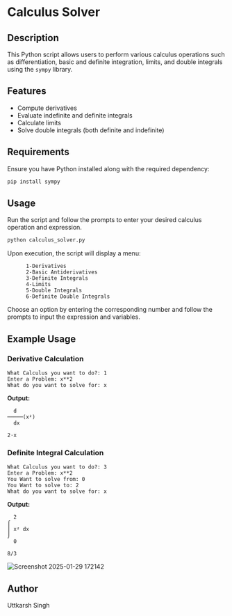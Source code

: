 # Calculus Solver

## Description
This Python script allows users to perform various calculus operations such as differentiation, basic and definite integration, limits, and double integrals using the `sympy` library.

## Features
- Compute derivatives
- Evaluate indefinite and definite integrals
- Calculate limits
- Solve double integrals (both definite and indefinite)

## Requirements
Ensure you have Python installed along with the required dependency:
```sh
pip install sympy
```

## Usage
Run the script and follow the prompts to enter your desired calculus operation and expression.

```sh
python calculus_solver.py
```

Upon execution, the script will display a menu:
```
      1-Derivatives
      2-Basic Antiderivatives
      3-Definite Integrals
      4-Limits
      5-Double Integrals
      6-Definite Double Integrals
```
Choose an option by entering the corresponding number and follow the prompts to input the expression and variables.

## Example Usage
### Derivative Calculation
```
What Calculus you want to do?: 1
Enter a Problem: x**2
What do you want to solve for: x
```
**Output:**
```
  d     
─────(x²)
  dx    

2⋅x
```

### Definite Integral Calculation
```
What Calculus you want to do?: 3
Enter a Problem: x**2
You Want to solve from: 0
You Want to solve to: 2
What do you want to solve for: x
```
**Output:**
```
  2    
⌠      
⎮ x² dx
⌡      
  0    

8/3
```
![Screenshot 2025-01-29 172142](https://github.com/user-attachments/assets/942f9bac-dfbf-4ef0-84d8-8f9c2cc3fe31)

## Author
Uttkarsh Singh


